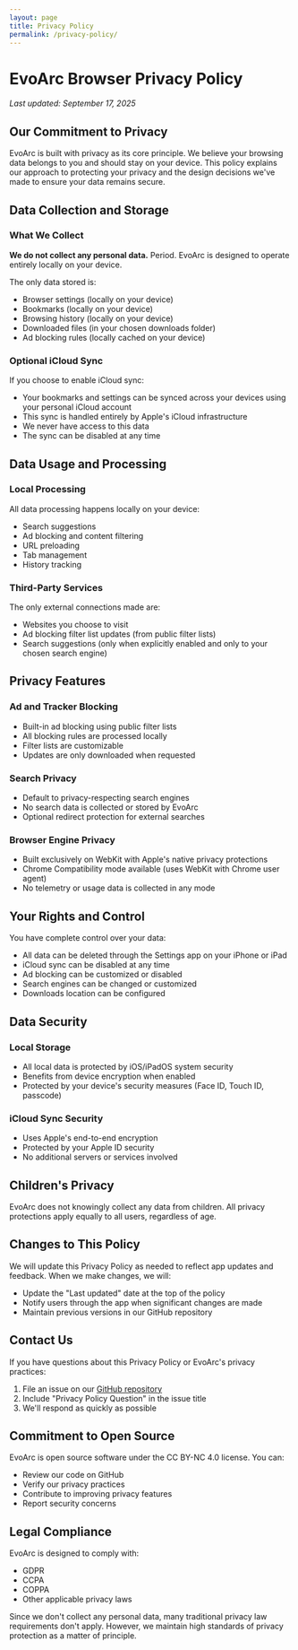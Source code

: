 ```yaml
---
layout: page
title: Privacy Policy
permalink: /privacy-policy/
---
```


# EvoArc Browser Privacy Policy

*Last updated: September 17, 2025*

## Our Commitment to Privacy

EvoArc is built with privacy as its core principle. We believe your browsing data belongs to you and should stay on your device. This policy explains our approach to protecting your privacy and the design decisions we've made to ensure your data remains secure.

## Data Collection and Storage

### What We Collect

**We do not collect any personal data.** Period. EvoArc is designed to operate entirely locally on your device.

The only data stored is:
- Browser settings (locally on your device)
- Bookmarks (locally on your device)
- Browsing history (locally on your device)
- Downloaded files (in your chosen downloads folder)
- Ad blocking rules (locally cached on your device)

### Optional iCloud Sync

If you choose to enable iCloud sync:
- Your bookmarks and settings can be synced across your devices using your personal iCloud account
- This sync is handled entirely by Apple's iCloud infrastructure
- We never have access to this data
- The sync can be disabled at any time

## Data Usage and Processing

### Local Processing

All data processing happens locally on your device:
- Search suggestions
- Ad blocking and content filtering
- URL preloading
- Tab management
- History tracking

### Third-Party Services

The only external connections made are:
- Websites you choose to visit
- Ad blocking filter list updates (from public filter lists)
- Search suggestions (only when explicitly enabled and only to your chosen search engine)

## Privacy Features

### Ad and Tracker Blocking

- Built-in ad blocking using public filter lists
- All blocking rules are processed locally
- Filter lists are customizable
- Updates are only downloaded when requested

### Search Privacy

- Default to privacy-respecting search engines
- No search data is collected or stored by EvoArc
- Optional redirect protection for external searches

### Browser Engine Privacy

- Built exclusively on WebKit with Apple's native privacy protections
- Chrome Compatibility mode available (uses WebKit with Chrome user agent)
- No telemetry or usage data is collected in any mode

## Your Rights and Control

You have complete control over your data:
- All data can be deleted through the Settings app on your iPhone or iPad
- iCloud sync can be disabled at any time
- Ad blocking can be customized or disabled
- Search engines can be changed or customized
- Downloads location can be configured

## Data Security

### Local Storage

- All local data is protected by iOS/iPadOS system security
- Benefits from device encryption when enabled
- Protected by your device's security measures (Face ID, Touch ID, passcode)

### iCloud Sync Security

- Uses Apple's end-to-end encryption
- Protected by your Apple ID security
- No additional servers or services involved

## Children's Privacy

EvoArc does not knowingly collect any data from children. All privacy protections apply equally to all users, regardless of age.

## Changes to This Policy

We will update this Privacy Policy as needed to reflect app updates and feedback. When we make changes, we will:
- Update the "Last updated" date at the top of the policy
- Notify users through the app when significant changes are made
- Maintain previous versions in our GitHub repository

## Contact Us

If you have questions about this Privacy Policy or EvoArc's privacy practices:
1. File an issue on our [GitHub repository](https://github.com/bigc0127/EvoArc/issues)
2. Include "Privacy Policy Question" in the issue title
3. We'll respond as quickly as possible

## Commitment to Open Source

EvoArc is open source software under the CC BY-NC 4.0 license. You can:
- Review our code on GitHub
- Verify our privacy practices
- Contribute to improving privacy features
- Report security concerns

## Legal Compliance

EvoArc is designed to comply with:
- GDPR
- CCPA
- COPPA
- Other applicable privacy laws

Since we don't collect any personal data, many traditional privacy law requirements don't apply. However, we maintain high standards of privacy protection as a matter of principle.